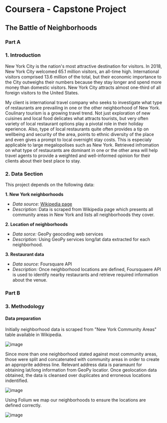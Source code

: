 # Coursera - Capstone Project

## The Battle of Neighborhoods


### Part A 

  ### 1. Introduction 

New York City is the nation's most attractive destination for visitors. In 2018, New York City welcomed 65.1 million visitors, an all-time high. International visitors comprised 13.6 million of the total, but their economic importance to the City outweighs their numbers because they stay longer and spend more money than domestic visitors. New York City attracts almost one-third of all foreign visitors to the United States. 

My client is international travel company who seeks to investigate what type of restaurants are prevailing in one or the other neighborhood of New York. Coulinary tourism is a growing travel trend. Not just exploration of new cuisines and local food delicates what attracts tourists, but very often variety of local restaurant options play a pivotal role in their holiday eperience. Also, type of local restaurants quite often provides a tip on wellbeing and security of the area, points to ethnic diversity of the place and even gives a prompt to local overnight stay costs. This is especialy applicable to large megalopolises such as New York. Retrieved infromation on what type of restaurants are dominant in one or the other area will help travel agents to provide a weighted and well-informed opinion for their clients about their best place to stay. 
  
   ### 2. Data Section
   
  This project depends on the following data:
  
  **1. New York neighborhoods**
  
  - *Data source:* [Wikipedia page](https://en.wikipedia.org/wiki/Neighborhoods_in_New_York_City)
  - *Description:* Data is scraped from Wikipedia page which presents all community areas in New York and lists all neighborhoods they cover. 

  **2. Location of neighborhoods**
  
  - *Data sorce:* GeoPy geocoding web services
  - *Description:* Using GeoPy services long/lat data extracted for each neighborhood.
  
  **3. Restaurant data**
  
  - *Data source:* Foursquare API
  - *Description:* Once neighborhood locations are defined, Foursquaere API is used to identify nearby restaurants and retrieve required information about the venue. 
  
  ### Part B
  
  ### 3. Methodology
  
  #### Data preparation
  
  Initially neighborhood data is scraped from "New York Community Areas" table available in Wikipedia. 
  
  ![image](https://user-images.githubusercontent.com/46403847/114102314-febdec80-98be-11eb-817d-3e8110eecd31.png)
  
  Since more than one neighborhood stated against most community areas, those were split and concatenated with community areas in order to create an approprite address line. Relevant address data is paramaunt for obtaining lat/long information from GeoPy locatior. Once geolocation data obtained, the data is cleansed over duplicates and erroneous locations indentified. 
  
  ![image](https://user-images.githubusercontent.com/46403847/114102481-4e041d00-98bf-11eb-9800-e33edba7cc8f.png)

  Using Folium we map our neighborhoods to ensure the locations are defined correctly. 
  
  ![image](https://user-images.githubusercontent.com/46403847/114102770-da164480-98bf-11eb-82ca-00aa031638a9.png)


  


   


 
  
